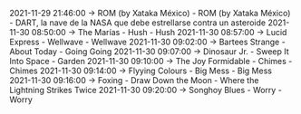 2021-11-29 21:46:00 -> ROM (by Xataka México) - ROM (by Xataka México) - DART, la nave de la NASA que debe estrellarse contra un asteroide
2021-11-30 08:50:00 -> The Marías - Hush - Hush
2021-11-30 08:57:00 -> Lucid Express - Wellwave - Wellwave
2021-11-30 09:02:00 -> Bartees Strange - About Today - Going Going
2021-11-30 09:07:00 -> Dinosaur Jr. - Sweep It Into Space - Garden
2021-11-30 09:10:00 -> The Joy Formidable - Chimes - Chimes
2021-11-30 09:14:00 -> Flyying Colours - Big Mess - Big Mess
2021-11-30 09:16:00 -> Foxing - Draw Down the Moon - Where the Lightning Strikes Twice
2021-11-30 09:20:00 -> Songhoy Blues - Worry - Worry
